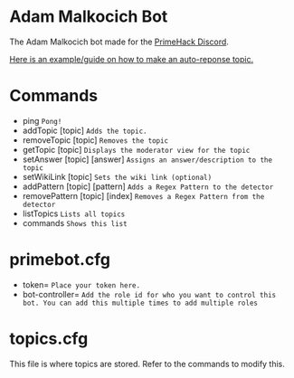 # Adam Malkocich Bot
The Adam Malkocich bot made for the [PrimeHack Discord](https://discord.gg/hYp5Naz).

[Here is an example/guide on how to make an auto-reponse topic.](https://github.com/SirMangler/PrimeHackBot/wiki/Creating-a-decent-topic.)

# Commands
- ping   `Pong!`
- addTopic [topic] `Adds the topic.`
- removeTopic [topic] `Removes the topic`
- getTopic [topic] `Displays the moderator view for the topic`
- setAnswer [topic] [answer] `Assigns an answer/description to the topic`
- setWikiLink [topic] `Sets the wiki link (optional)`
- addPattern [topic] [pattern] `Adds a Regex Pattern to the detector`
- removePattern [topic] [index] `Removes a Regex Pattern from the detector`
- listTopics `Lists all topics`
- commands `Shows this list`

# primebot.cfg
- token= `Place your token here.`
- bot-controller= `Add the role id for who you want to control this bot. You can add this multiple times to add multiple roles`

# topics.cfg
This file is where topics are stored. Refer to the commands to modify this.

